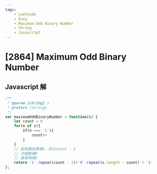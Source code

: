 ```yaml
---
tags: 
    - LeetCode
    - Easy
    - Maximum Odd Binary Number
    - String
    - Javascript
---
```

# [2864] Maximum Odd Binary Number
## Javascript 解
```js
/**
 * @param {string} s
 * @return {string}
 */
var maximumOddBinaryNumber = function(s) {
    let count = 0
    for(e of s){
        if(e === '1'){
            count++
        }
    }
    // 因為最後要補1，所以count - 1
    // 中間都補0
    // 最後再補1
    return '1'.repeat(count - 1)+'0'.repeat(s.length - count) + '1'
};
```


